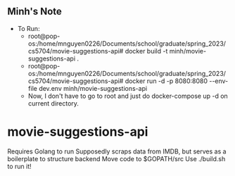 ## Minh's Note
- To Run:
  - root@pop-os:/home/mnguyen0226/Documents/school/graduate/spring_2023/cs5704/movie-suggestions-api# docker build -t minh/movie-suggestions-api .
  - root@pop-os:/home/mnguyen0226/Documents/school/graduate/spring_2023/cs5704/movie-suggestions-api# docker run -d -p 8080:8080 --env-file dev.env minh/movie-suggestions-api
  - Now, I don't have to go to root and just do docker-compose up -d on current directory.

# movie-suggestions-api

Requires Golang to run
Supposedly scraps data from IMDB, but serves as a boilerplate to structure backend
Move code to $GOPATH/src
Use ./build.sh to run it!

